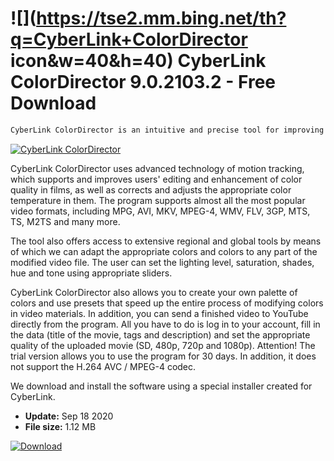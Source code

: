 # ![](https://tse2.mm.bing.net/th?q=CyberLink+ColorDirector icon&w=40&h=40) CyberLink ColorDirector 9.0.2103.2 - Free Download

```sh
CyberLink ColorDirector is an intuitive and precise tool for improving the quality of colors and colors in video materials.
```
[![CyberLink ColorDirector](https:https://tse3.mm.bing.net/th?id=OIP.oNMbj4RpOM0JjH0plcY_ywHaFL&pid=Api)](https://softexe.net/win/multimedia/video/cyberlink-colordirector:pRgRp.html)

CyberLink ColorDirector uses advanced technology of motion tracking, which supports and improves users' editing and enhancement of color quality in films, as well as corrects and adjusts the appropriate color temperature in them. The program supports almost all the most popular video formats, including MPG, AVI, MKV, MPEG-4, WMV, FLV, 3GP, MTS, TS, M2TS and many more.
 
 
 The tool also offers access to extensive regional and global tools by means of which we can adapt the appropriate colors and colors to any part of the modified video file. The user can set the lighting level, saturation, shades, hue and tone using appropriate sliders. 
 
 
 CyberLink ColorDirector also allows you to create your own palette of colors and use presets that speed up the entire process of modifying colors in video materials. In addition, you can send a finished video to YouTube directly from the program. All you have to do is log in to your account, fill in the data (title of the movie, tags and description) and set the appropriate quality of the uploaded movie (SD, 480p, 720p and 1080p). 
 Attention!
 The trial version allows you to use the program for 30 days. In addition, it does not support the H.264 AVC / MPEG-4 codec.
 
 We download and install the software using a special installer created for CyberLink.


- **Update:** Sep 18 2020
- **File size:** 1.12 MB

[![Download](https://cdn.softexe.net/static/img/download.png)](https://softexe.net/win/multimedia/video/cyberlink-colordirector:pRgRp.html)

